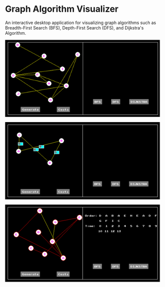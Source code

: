 # Graph Algorithm Visualizer
 
An interactive desktop application for visualizing graph algorithms such as Breadth-First Search (BFS), Depth-First Search (DFS), and Dijkstra's Algorithm.

![Graph](/Screenshots/ss1.PNG)

![Weighted Graph](/Screenshots/ss2.PNG)

![DFS](/Screenshots/ss3.PNG)
